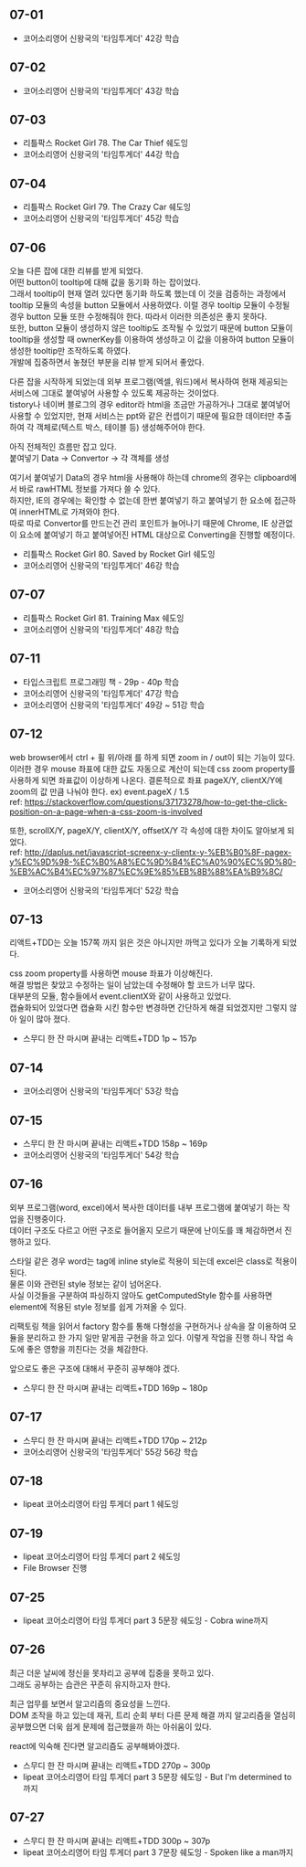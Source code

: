 ## 07-01

- 코어소리영어 신왕국의 '타임투게더' 42강 학습

## 07-02

- 코어소리영어 신왕국의 '타임투게더' 43강 학습

## 07-03

- 리틀팍스 Rocket Girl 78. The Car Thief 쉐도잉
- 코어소리영어 신왕국의 '타임투게더' 44강 학습

## 07-04

- 리틀팍스 Rocket Girl 79. The Crazy Car 쉐도잉
- 코어소리영어 신왕국의 '타임투게더' 45강 학습

## 07-06

오늘 다른 잡에 대한 리뷰를 받게 되었다.  
어떤 button이 tooltip에 대해 값을 동기화 하는 잡이었다.  
그래서 tooltip이 현재 열려 있다면 동기화 하도록 했는데 이 것을 검증하는 과정에서 tooltip 모듈의 속성을 button 모듈에서 사용하였다.
이럴 경우 tooltip 모듈이 수정될 경우 button 모듈 또한 수정해줘야 한다. 따라서 이러한 의존성은 좋지 못하다.  
또한, button 모듈이 생성하지 않은 tooltip도 조작될 수 있었기 때문에 button 모듈이 tooltip을 생성할 때 ownerKey를 이용하여 생성하고 이 값을 이용하여 button 모듈이 생성한 tooltip만 조작하도록 하였다.  
개발에 집중하면서 놓쳤던 부분을 리뷰 받게 되어서 좋았다.

다른 잡을 시작하게 되었는데 외부 프로그램(엑셀, 워드)에서 복사하여 현재 제공되는 서비스에 그대로 붙여넣어 사용할 수 있도록 제공하는 것이었다.  
tistory나 네이버 블로그의 경우 editor라 html을 조금만 가공하거나 그대로 붙여넣어 사용할 수 있었지만, 현재 서비스는 ppt와 같은 컨셉이기 때문에 필요한 데이터만 추출하여 각 객체로(텍스트 박스, 테이블 등) 생성해주어야 한다.

아직 전체적인 흐름만 잡고 있다.  
붙여넣기 Data -> Convertor -> 각 객체를 생성

여기서 붙여넣기 Data의 경우 html을 사용해야 하는데 chrome의 경우는 clipboard에서 바로 rawHTML 정보를 가져다 쓸 수 있다.  
하지만, IE의 경우에는 확인할 수 없는데 한번 붙여넣기 하고 붙여넣기 한 요소에 접근하여 innerHTML로 가져와야 한다.  
따로 따로 Convertor를 만드는건 관리 포인트가 늘어나기 때문에 Chrome, IE 상관없이 요소에 붙여넣기 하고 붙여넣어진 HTML 대상으로 Converting을 진행할 예정이다.

- 리틀팍스 Rocket Girl 80. Saved by Rocket Girl 쉐도잉
- 코어소리영어 신왕국의 '타임투게더' 46강 학습

## 07-07

- 리틀팍스 Rocket Girl 81. Training Max 쉐도잉
- 코어소리영어 신왕국의 '타임투게더' 48강 학습

## 07-11

- 타입스크립트 프로그래밍 책 - 29p - 40p 학습
- 코어소리영어 신왕국의 '타임투게더' 47강 학습
- 코어소리영어 신왕국의 '타임투게더' 49강 ~ 51강 학습

## 07-12

web browser에서 ctrl + 휠 위/아래 를 하게 되면 zoom in / out이 되는 기능이 있다.
이러한 경우 mouse 좌표에 대한 값도 자동으로 계산이 되는데 css zoom property를 사용하게 되면 좌표값이 이상하게 나온다.
결론적으로 좌표 pageX/Y, clientX/Y에 zoom의 값 만큼 나눠야 한다. ex) event.pageX / 1.5  
ref: https://stackoverflow.com/questions/37173278/how-to-get-the-click-position-on-a-page-when-a-css-zoom-is-involved

또한, scrollX/Y, pageX/Y, clientX/Y, offsetX/Y 각 속성에 대한 차이도 알아보게 되었다.  
ref: http://daplus.net/javascript-screenx-y-clientx-y-%EB%B0%8F-pagex-y%EC%9D%98-%EC%B0%A8%EC%9D%B4%EC%A0%90%EC%9D%80-%EB%AC%B4%EC%97%87%EC%9E%85%EB%8B%88%EA%B9%8C/

- 코어소리영어 신왕국의 '타임투게더' 52강 학습

## 07-13

리액트+TDD는 오늘 157쪽 까지 읽은 것은 아니지만 까먹고 있다가 오늘 기록하게 되었다.

css zoom property를 사용하면 mouse 좌표가 이상해진다.  
해결 방법은 찾았고 수정하는 일이 남았는데 수정해야 할 코드가 너무 많다.  
대부분의 모듈, 함수들에서 event.clientX와 같이 사용하고 있었다.  
캡슐화되어 있었다면 캡슐화 시킨 함수만 변경하면 간단하게 해결 되었겠지만 그렇지 않아 일이 많아 졌다.

- 스무디 한 잔 마시며 끝내는 리액트+TDD 1p ~ 157p

## 07-14

- 코어소리영어 신왕국의 '타임투게더' 53강 학습

## 07-15

- 스무디 한 잔 마시며 끝내는 리액트+TDD 158p ~ 169p
- 코어소리영어 신왕국의 '타임투게더' 54강 학습

## 07-16

외부 프로그램(word, excel)에서 복사한 데이터를 내부 프로그램에 붙여넣기 하는 작업을 진행중이다.  
데이터 구조도 다르고 어떤 구조로 들어올지 모르기 때문에 난이도를 꽤 체감하면서 진행하고 있다.

스타일 같은 경우 word는 tag에 inline style로 적용이 되는데 excel은 class로 적용이 된다.  
물론 이와 관련된 style 정보는 같이 넘어온다.  
사실 이것들을 구분하여 파싱하지 않아도 getComputedStyle 함수를 사용하면 element에 적용된 style 정보를 쉽게 가져올 수 있다.

리팩토링 책을 읽어서 factory 함수를 통해 다형성을 구현하거나 상속을 잘 이용하여 모듈을 분리하고 한 가지 일만 맡게끔 구현을 하고 있다.
이렇게 작업을 진행 하니 작업 속도에 좋은 영향을 끼친다는 것을 체감한다.

앞으로도 좋은 구조에 대해서 꾸준히 공부해야 겠다.

- 스무디 한 잔 마시며 끝내는 리액트+TDD 169p ~ 180p

## 07-17

- 스무디 한 잔 마시며 끝내는 리액트+TDD 170p ~ 212p
- 코어소리영어 신왕국의 '타임투게더' 55강 56강 학습

## 07-18

- lipeat 코어소리영어 타임 투게더 part 1 쉐도잉

## 07-19

- lipeat 코어소리영어 타임 투게더 part 2 쉐도잉
- File Browser 진행

## 07-25

- lipeat 코어소리영어 타임 투게더 part 3 5문장 쉐도잉 - Cobra wine까지

## 07-26

최근 더운 날씨에 정신을 못차리고 공부에 집중을 못하고 있다.  
그래도 공부하는 습관은 꾸준히 유지하고자 한다.

최근 업무를 보면서 알고리즘의 중요성을 느낀다.  
DOM 조작을 하고 있는데 재귀, 트리 순회 부터 다른 문제 해결 까지 알고리즘을 열심히 공부했으면 더욱 쉽게 문제에 접근했을까 하는 아쉬움이 있다.

react에 익숙해 진다면 알고리즘도 공부해봐야겠다.

- 스무디 한 잔 마시며 끝내는 리액트+TDD 270p ~ 300p
- lipeat 코어소리영어 타임 투게더 part 3 5문장 쉐도잉 - But I'm determined to까지

## 07-27

- 스무디 한 잔 마시며 끝내는 리액트+TDD 300p ~ 307p
- lipeat 코어소리영어 타임 투게더 part 3 7문장 쉐도잉 - Spoken like a man까지

